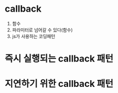 # callback

1. 함수
2. 파라미터로 넘어갈 수 있다(함수)
3. js가 사용하는 코딩패턴

# 즉시 실행되는 callback 패턴
# 지연하기 위한 callback 패턴
